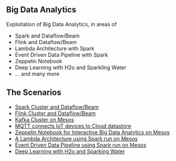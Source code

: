 
## Big Data Analytics

Exploitation of Big Data Analytics, in areas of 

* Spark and Dataflow/Beam
* Flink and Dataflow/Beam
* Lambda Architecture with Spark
* Event Driven Data Pipeline with Spark
* Zeppelin Notebook
* Deep Learning with H2o and Sparkling Water
* ... and many more


## The Scenarios 

* [Spark Cluster and Dataflow/Beam](spark-mesos/README_spark_mesos.md)
* [Flink Cluster and Dataflow/Beam](flink-mesos/README_flink.md)
* [Kafka Cluster on Mesos](kafka-mesos/README_kafka_mesos.md)
* [MQTT connects IoT devices to Cloud datastore](mqtt-mesos/README_mqtt_mesos.md)
* [Zeppelin Notebook for Interactive Big Data Analytics on Mesos](zeppelin-mesos/README_zeppelin_mesos.md)
* [A Lambda Architecture using Spark run on Mesos](spark-lambda/README_spark_lambda.md)
* [Event Driven Data Pipeline using Spark run on Mesos](spark-data-pipeline/README_spark_data_pipeline.md)
* [Deep Learning with H2o and Sparking Water](deep-learning/README_deep_learning.md)

